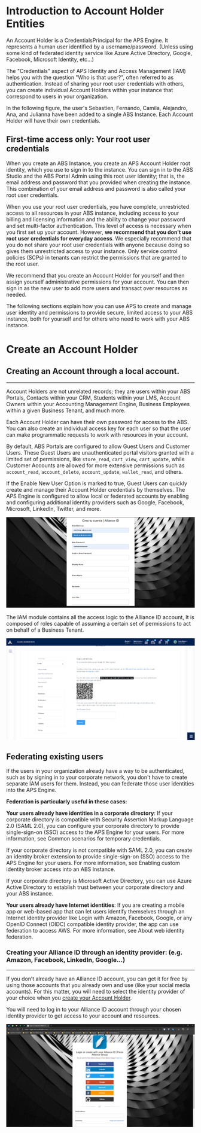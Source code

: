 # Introduction to Account Holder Entities

An Account Holder is a CredentialsPrincipal for the APS Engine. It represents a human user identified by a username/password. (Unless using some kind of federated identity service like Azure Active Directory, Google, Facebook, Microsoft Identity, etc...)

The "Credentials" aspect of APS Identity and Access Management (IAM) helps you with the question "Who is that user?", often referred to as authentication. Instead of sharing your root user credentials with others, you can create individual Account Holders within your instance that correspond to users in your organization. 

In the following figure, the user's Sebastien, Fernando, Camila, Alejandro, Ana, and Julianna have been added to a single ABS Instance. Each Account Holder will have their own credentials.

## First-time access only: Your root user credentials
When you create an ABS Instance, you create an APS Account Holder root identity, which you use to sign in to the instance. You can sign in to the ABS Studio and the ABS Portal Admin using this root user identity; that is, the email address and password that you provided when creating the instance. This combination of your email address and password is also called your root user credentials.

When you use your root user credentials, you have complete, unrestricted access to all resources in your ABS instance, including access to your billing and licensing information and the ability to change your password and set multi-factor authentication. This level of access is necessary when you first set up your account. However, **we recommend that you don't use root user credentials for everyday access**. We especially recommend that you do not share your root user credentials with anyone because doing so gives them unrestricted access to your instance. Only service control policies (SCPs) in tenants can restrict the permissions that are granted to the root user.

We recommend that you create an Account Holder for yourself and then assign yourself administrative permissions for your account. You can then sign in as the new user to add more users and transact over resources as needed.

The following sections explain how you can use APS to create and manage user identity and permissions to provide secure, limited access to your ABS instance, both for yourself and for others who need to work with your ABS instance.

# Create an Account Holder

## Creating an Account through a local account.
------------------------------ ----------------------
Account Holders are not unrelated records; they are users within your ABS Portals, Contacts within your CRM, Students within your LMS, Account Owners within your Accounting Management Engine, Business Employees within a given Business Tenant, and much more.

Each Account Holder can have their own password for access to the ABS. You can also create an individual access key for each user so that the user can make programmatic requests to work with resources in your account. 

By default, ABS Portals are configured to allow Guest Users and Customer Users. These Guest Users are unauthenticated portal visitors granted with a limited set of permissions, like `store_read`, `cart_view`, `cart_update`, while Customer Accounts are allowed for more extensive permissions such as `account_read`, `account_delete`, `account_update`, `wallet_read`, and others.

If the Enable New User Option is marked to true, Guest Users can quickly create and manage their Account Holder credentials by themselves. The APS Engine is configured to allow local or federated accounts by enabling and configuring additional identity providers such as Google, Facebook, Microsoft, LinkedIn, Twitter, and more.


![When creating a local account, you will be asked to verify your email address through a code.](/.attachments/image-79a1abf3-4957-4c4f-aae8-5df764ebcc72.png)

The IAM module contains all the access logic to the Alliance ID account, It is composed of roles capable of assuming a certain set of permissions to act on behalf of a Business Tenant.

![image.png](/.attachments/image-e958c1ab-1f3e-4219-9b64-36df68784c32.png)

## Federating existing users
If the users in your organization already have a way to be authenticated, such as by signing in to your corporate network, you don't have to create separate IAM users for them. Instead, you can federate those user identities into the APS Engine.

**Federation is particularly useful in these cases:**

**Your users already have identities in a corporate directory**: If your corporate directory is compatible with Security Assertion Markup Language 2.0 (SAML 2.0), you can configure your corporate directory to provide single-sign-on (SSO) access to the APS Engine for your users. For more information, see Common scenarios for temporary credentials.

If your corporate directory is not compatible with SAML 2.0, you can create an identity broker extension to provide single-sign-on (SSO) access to the APS Engine for your users. For more information, see Enabling custom identity broker access into an ABS Instance.

If your corporate directory is Microsoft Active Directory, you can use Azure Active Directory to establish trust between your corporate directory and your ABS instance.

**Your users already have Internet identities**: If you are creating a mobile app or web-based app that can let users identify themselves through an Internet identity provider like Login with Amazon, Facebook, Google, or any OpenID Connect (OIDC) compatible identity provider, the app can use federation to access AWS. For more information, see About web identity federation.


### Creating your Alliance ID through an identity provider: \(e.g. Amazon, Facebook, LinkedIn, Google...\)
------------------------------------------------------------ -------------------------------------------
If you don’t already have an Alliance ID account, you can get it for free by using those accounts that you already own and use \(like your social media accounts\). For this matter, you will need to select the identity provider of your choice when you [create your Account Holder](https://fenixalliance.com.co/Account/SignIn). 


You will need to log in to your Alliance ID account through your chosen identity provider to get access to your account and resources.

![Enabled Identity Providers](/.attachments/image-a85a71aa-0553-47b3-bde4-0f2a7cb8b220.png)